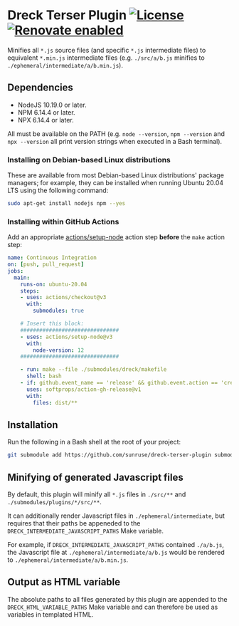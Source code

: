 # Dreck Terser Plugin [![License](https://img.shields.io/github/license/sunruse/dreck-js-plugin.svg)](https://github.com/sunruse/dreck-terser-plugin/blob/master/license) [![Renovate enabled](https://img.shields.io/badge/renovate-enabled-brightgreen.svg)](https://renovatebot.com/)

Minifies all `*.js` source files (and specific `*.js` intermediate files) to equivalent `*.min.js` intermediate files (e.g. `./src/a/b.js` minifies to `./ephemeral/intermediate/a/b.min.js`).

## Dependencies

- NodeJS 10.19.0 or later.
- NPM 6.14.4 or later.
- NPX 6.14.4 or later.

All must be available on the PATH (e.g. `node --version`, `npm --version` and `npx --version` all print version strings when executed in a Bash terminal).

### Installing on Debian-based Linux distributions

These are available from most Debian-based Linux distributions' package managers; for example, they can be installed when running Ubuntu 20.04 LTS using the following command:

```bash
sudo apt-get install nodejs npm --yes
```

### Installing within GitHub Actions

Add an appropriate [actions/setup-node](https://github.com/actions/setup-node) action step **before** the `make` action step:

```yml
name: Continuous Integration
on: [push, pull_request]
jobs:
  main:
    runs-on: ubuntu-20.04
    steps:
    - uses: actions/checkout@v3
      with:
        submodules: true

    # Insert this block:
    ###############################
    - uses: actions/setup-node@v3
      with:
        node-version: 12
    ###############################

    - run: make --file ./submodules/dreck/makefile
      shell: bash
    - if: github.event_name == 'release' && github.event.action == 'created'
      uses: softprops/action-gh-release@v1
      with:
        files: dist/**
```

## Installation

Run the following in a Bash shell at the root of your project:

```bash
git submodule add https://github.com/sunruse/dreck-terser-plugin submodules/plugins/terser
```

## Minifying of generated Javascript files

By default, this plugin will minify all `*.js` files in `./src/**` and `./submodules/plugins/*/src/**`.

It can additionally render Javascript files in `./ephemeral/intermediate`, but requires that their paths be appeneded to the `DRECK_INTERMEDIATE_JAVASCRIPT_PATHS` Make variable.

For example, if `DRECK_INTERMEDIATE_JAVASCRIPT_PATHS` contained `./a/b.js`, the Javascript file at `./ephemeral/intermediate/a/b.js` would be rendered to `./ephemeral/intermediate/a/b.min.js`.

## Output as HTML variable

The absolute paths to all files generated by this plugin are appended to the `DRECK_HTML_VARIABLE_PATHS` Make variable and can therefore be used as variables in templated HTML.
